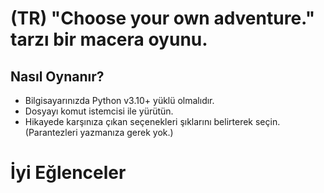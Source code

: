 # (TR) "Choose your own adventure." tarzı bir macera oyunu.
## Nasıl Oynanır?
* Bilgisayarınızda Python v3.10+ yüklü olmalıdır.
* Dosyayı komut istemcisi ile yürütün.
* Hikayede karşınıza çıkan seçenekleri şıklarını belirterek seçin. (Parantezleri yazmanıza gerek yok.)

# İyi Eğlenceler  
